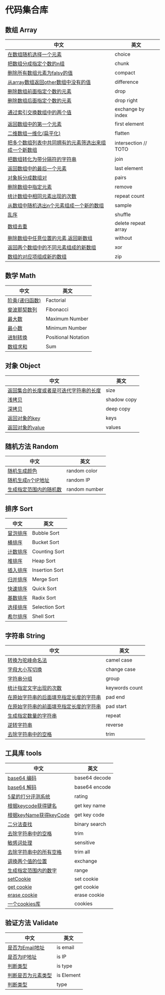 # 代码集合库

## 数组 Array

| 中文 | 英文 |
|  -  |  -   |
| [在数组随机选择一个元素](array/choice.js) | choice |
| [把数组分成指定个数的n组](array/chunk.js) | chunk |
| [删除所有数组元素为falsy的值](array/compact.js) | compact |
| [从array数组返回other数组中没有的值](array/difference.js) | difference|
| [删除数组前面指定个数的元素](array/drop.js) | drop |
| [删除数组后面指定个数的元素](array/dropRight.js) | drop right |
| [通过索引交换数组中的两个值](array/exchangeByIndex.js) | exchange by index |
| [返回数组中的第一个元素](array/first.js) | first element |
| [二维数组一维化(扁平化)](array/flatten.js) | flatten |
| [把多个数组列表中共同拥有的元素筛选出来组成一个新数组](array/intersection.js) | intersection // TOTO |
| [把数组转化为带分隔符的字符串](array/join.js) | join |
| [返回数组中的最后一个元素](array/last.js) | last element |
| [对象拆分成数组对](array/pairs.js) | pairs |
| [删除数组中指定元素](array/remove.js) | remove |
| [统计数组中相同元素出现的次数](array/repeatCount.js) | repeat count |
| [从数组中随机选出n个元素组成一个新的数组](array/sample.js) | sample |
| [乱序](array/shuffle.js) | shuffle |
| [数组去重](array/uniq.js) | delete repeat array |
| [删除数组中任意位置的元素,返回新数组](array/without.js) | without |
| [返回两个数组中的不同元素组成的新数组](array/xor.js) | xor |
| [数组的对应项组成新的数组](array/zip.js) | zip |

## 数学 Math

| 中文 | 英文 |
|  -  |  -   |
| [阶乘(递归函数)](math/factorial.js) | Factorial |
| [斐波那契数列](math/fibonacci.js) | Fibonacci |
| [最大数](math/max.js) | Maximum Number |
| [最小数](math/minNum.js) | Minimum Number |
| [进制转换](math/positional_nonation.js) | Positional Notation |
| [数组求和](math/sum.js) | Sum |

## 对象 Object

| 中文 | 英文 |
|  -  |  -   |
| [返回集合的长度或者是可迭代字符串的长度](object/size.js) | size |
| [浅拷贝](object/shadowCopy.js) | shadow copy |
| [深拷贝](object/deepCopy.js) | deep copy |
| [返回对象的key](object/keys.js) | keys |
| [返回对象的value](object/values.js) | values |

## 随机方法 Random

| 中文 | 英文 |
|  -  |  -   |
| [随机生成颜色](random/randomColor.js) | random color |
| [随机生成n个IP地址](random/randomIP.js) | random IP |
| [生成指定范围内的随机数](random/randomNumber.js) | random number |

## 排序 Sort

| 中文 | 英文 |
|  -  |  -   |
| [冒泡排序](sort/sortBubble.js) | Bubble Sort |
| [桶排序](sort/sortBucket.js) | Bucket Sort |
| [计数排序](sort/sortCounting.js) | Counting Sort |
| [堆排序](sort/sortHeap.js) | Heap Sort |
| [插入排序](sort/sortInsertion.js) | Insertion Sort |
| [归并排序](sort/sortMerge.js) | Merge Sort |
| [快速排序](sort/sortQuick.js) | Quick Sort |
| [基数排序](sort/sortRadix.js) | Radix Sort |
| [选择排序](sort/sortSelection.js) | Selection Sort |
| [希尔排序](sort/sortShell.js) | Shell Sort |

## 字符串 String

| 中文 | 英文 |
|  -  |  -   |
| [转换为驼峰命名法](string/camelCase.js) | camel case |
| [字母大小写切换](string/changeCase.js) | change case |
| [字符串分组](string/group.js) | group |
| [统计指定文字出现的次数](string/keywordsCount.js) | keywords count |
| [在原始字符串的后面填充指定长度的字符串](string/padEnd.js) | pad end |
| [在原始字符串的前面填充指定长度的字符串](sting/padStart.js) | pad start |
| [生成指定数量的字符串](string/repeat.js) | repeat |
| [逆转字符串](string/reverse.js) | reverse |
| [去除字符串中的空格](string/trim.js) | trim |

## 工具库	tools

| 中文 | 英文 |
|  -  |  -   |
| [base64 编码](tools/base64decode.js) | base64 decode |
| [base64 解码](tools/base64encode.js) | base64 encode |
| [5星的打分评测系统](tools/rating.js) | rating |
| [根据keycode获得键名](tools/getKeyName.js) | get key name |
| [根据keyName获得keyCode](tools/getKeyCode.js) | get key code |
| [二分法查找](tools/binarySearch.js) | binary search |
| [去除字符串中的空格](tools/trim.js) | trim |
| [敏感词处理](tools/sensitive.js) | sensitive |
| [去除字符串中的所有空格](tools/trimAll.js) | trim all |
| [调换两个值的位置](tools/exchange.js) | exchange |
| [生成指定范围内的数字](array/range.js) | range |
| [setCookie](array/setCookie.js) | set cookie |
| [get cookie](array/getCookie.js) | get cookie |
| [erase cookie](array/eraseCookie.js) | erase cookie |
| [一个cookies库](array/cookies.js) | cookies |

## 验证方法 Validate

| 中文 | 英文 |
|  -  |  -   |
| [是否为Email地址](validate/isEmail.js) | is email |
| [是否为IP地址](validate/isIP.js) | is IP |
| [判断类型](validate/isType.js) | is type |
| [判断是否为元素类型](validate/isElement.js) | is Element |
| [判断类型](validate/type.js) | type |